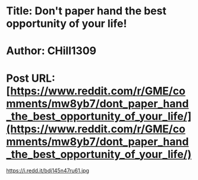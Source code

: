 # Title: Don't paper hand the best opportunity of your life!
# Author: CHill1309
# Post URL: [https://www.reddit.com/r/GME/comments/mw8yb7/dont_paper_hand_the_best_opportunity_of_your_life/](https://www.reddit.com/r/GME/comments/mw8yb7/dont_paper_hand_the_best_opportunity_of_your_life/)


https://i.redd.it/bdj145n47ru61.jpg